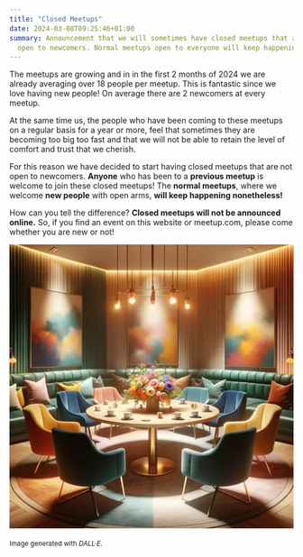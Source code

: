 ```yaml
---
title: "Closed Meetups"
date: 2024-03-08T09:25:46+01:00
summary: Announcement that we will sometimes have closed meetups that are not
  open to newcomers. Normal meetups open to everyone will keep happening!
---
```


The meetups are growing and in in the first 2 months of 2024 we are already
averaging over 18 people per meetup. This is fantastic since we love having new
people! On average there are 2 newcomers at every meetup.

At the same time us, the people who have been coming to these meetups on a
regular basis for a year or more, feel that sometimes they are becoming too big
too fast and that we will not be able to retain the level of comfort and trust
that we cherish.

For this reason we have decided to start having closed meetups that are not
open to newcomers. **Anyone** who has been to a **previous meetup** is welcome
to join these closed meetups!  The **normal meetups**, where we welcome **new
people** with open arms, **will keep happening nonetheless!**

How can you tell the difference? **Closed meetups will not be announced
online.** So, if you find an event on this website or meetup.com, please come
whether you are new or not!

![Armchairs around a table](cover.webp "Armchairs around a table")

<small>Image generated with _DALL·E_.</small>
